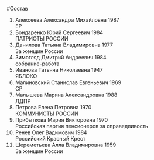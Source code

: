 #Состав
1. Алексеева Александра Михайловна 1987   
    ЕР
2. Бондаренко Юрий Сергеевич 1984   
    ПАТРИОТЫ РОССИИ
3. Данилова Татьяна Владимировна 1977   
    За женщин России
4. Зимогляд Дмитрий Андреевич 1984   
    собрание-работа
5. Иванова Татьяна Николаевна 1947   
    ЯБЛОКО
6. Малиновский Станислав Евгеньевич 1969   
    СР
7. Малышева Марина Александровна 1988   
    ЛДПР
8. Петрова Елена Петровна 1970   
    КОММУНИСТЫ РОССИИ
9. Прибыткова Мария Викторовна 1970   
    Российская партия пенсионеров за справедливость
10. Ренев Олег Вадимович 1984   
    Российский Красный Крест
11. Шереметьева Алла Владимировна 1959   
    За женщин России
